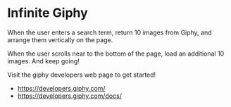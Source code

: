 # Infinite Giphy

When the user enters a search term, return 10 images from Giphy, and arrange them vertically on the page.

When the user scrolls near to the bottom of the page, load an additional 10 images. And keep going!

Visit the giphy developers web page to get started!

- https://developers.giphy.com/ 
- https://developers.giphy.com/docs/
